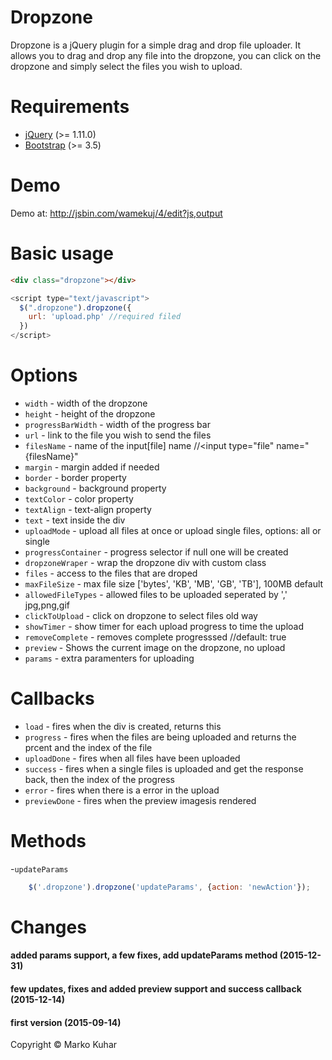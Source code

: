 Dropzone
==========

Dropzone is a jQuery plugin for a simple drag and drop file uploader. It allows you to drag and drop any file into the dropzone, you can click on the dropzone and simply select the files you wish to upload.

Requirements
==========

* [jQuery](http://jquery.com) (>= 1.11.0)
* [Bootstrap](http://getbootstrap.com/) (>= 3.5)

Demo
==========
  Demo at: http://jsbin.com/wamekuj/4/edit?js,output


Basic usage
==========

```html
<div class="dropzone"></div>
```
```js
<script type="text/javascript">
  $(".dropzone").dropzone({
    url: 'upload.php' //required filed
  })
</script>
```

Options
==========
- `width` - width of the dropzone
- `height` - height of the dropzone
- `progressBarWidth` - width of the progress bar
- `url` - link to the file you wish to send the files
- `filesName` - name of the input[file] name //<input type="file" name="{filesName}"
- `margin` - margin added if needed
- `border` - border property
- `background` - background property
- `textColor` - color property
- `textAlign` - text-align property
- `text` - text inside the div
- `uploadMode` - upload all files at once or upload single files, options: all or single
- `progressContainer` - progress selector if null one will be created
- `dropzoneWraper` - wrap the dropzone div with custom class
- `files` - access to the files that are droped
- `maxFileSize` - max file size ['bytes', 'KB', 'MB', 'GB', 'TB'], 100MB default
- `allowedFileTypes` - allowed files to be uploaded seperated by ',' jpg,png,gif
- `clickToUpload` - click on dropzone to select files old way
- `showTimer` - show timer for each upload progress to time the upload
- `removeComplete` - removes complete progresssed //default: true
- `preview` - Shows the current image on the dropzone, no upload
- `params` - extra paramenters for uploading

Callbacks
==========
- `load` - fires when the div is created, returns this
- `progress` - fires when the files are being uploaded and returns the prcent and the index of the file
- `uploadDone` - fires when all files have been uploaded
- `success` - fires when a single files is uploaded and get the response back, then the index of the progress
- `error` - fires when there is a error in the upload
- `previewDone` - fires when the preview imagesis rendered


Methods
==========
-`updateParams`
```js
    $('.dropzone').dropzone('updateParams', {action: 'newAction'});
```

Changes
==========
#### added params support, a few fixes, add updateParams method (2015-12-31)
#### few updates, fixes and added preview support and success callback (2015-12-14)
#### first version (2015-09-14)


Copyright © Marko Kuhar
